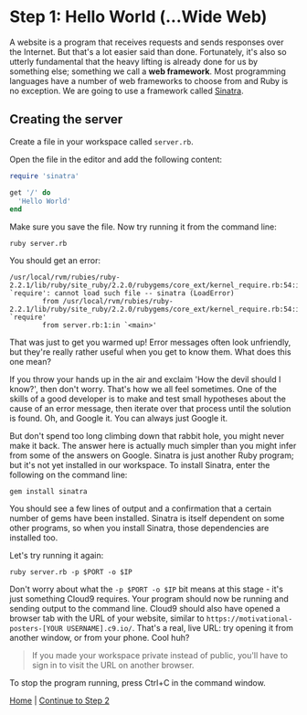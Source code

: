 # Step 1: Hello World (...Wide Web)
A website is a program that receives requests and sends responses over the Internet.  But that's a lot easier said than done.  Fortunately, it's also so utterly fundamental that the heavy lifting is already done for us by something else; something we call a **web framework**.  Most programming languages have a number of web frameworks to choose from and Ruby is no exception.  We are going to use a framework called [Sinatra](http://www.sinatrarb.com/).

## Creating the server
Create a file in your workspace called `server.rb`.

Open the file in the editor and add the following content:
```ruby
require 'sinatra'

get '/' do
  'Hello World'
end
```

Make sure you save the file.  Now try running it from the command line:

```
ruby server.rb
```

You should get an error:

```
/usr/local/rvm/rubies/ruby-2.2.1/lib/ruby/site_ruby/2.2.0/rubygems/core_ext/kernel_require.rb:54:in `require': cannot load such file -- sinatra (LoadError)
        from /usr/local/rvm/rubies/ruby-2.2.1/lib/ruby/site_ruby/2.2.0/rubygems/core_ext/kernel_require.rb:54:in `require'
        from server.rb:1:in `<main>'
```

That was just to get you warmed up!  Error messages often look unfriendly, but they're really rather useful when you get to know them.  What does this one mean?

If you throw your hands up in the air and exclaim 'How the devil should I know?', then don't worry.  That's how we all feel sometimes.  One of the skills of a good developer is to make and test small hypotheses about the cause of an error message, then iterate over that process until the solution is found.  Oh, and Google it.  You can always just Google it.

But don't spend too long climbing down that rabbit hole, you might never make it back.  The answer here is actually much simpler than you might infer from some of the answers on Google.  Sinatra is just another Ruby program; but it's not yet installed in our workspace.  To install Sinatra, enter the following on the command line:

```
gem install sinatra
```

You should see a few lines of output and a confirmation that a certain number of gems have been installed.  Sinatra is itself dependent on some other programs, so when you install Sinatra, those dependencies are installed too.

Let's try running it again:

```
ruby server.rb -p $PORT -o $IP
```

Don't worry about what the `-p $PORT -o $IP` bit means at this stage - it's just something Cloud9 requires.  Your program should now be running and sending output to the command line.  Cloud9 should also have opened a browser tab with the URL of your website, similar to `https://motivational-posters-[YOUR USERNAME].c9.io/`.  That's a real, live URL: try opening it from another window, or from your phone.  Cool huh?

>  If you made your workspace private instead of public, you'll have to sign in to visit the URL on another browser.

To stop the program running, press Ctrl+C in the command window.

[Home](/) | [Continue to Step 2](/steps/2.md)
